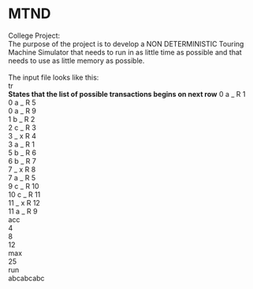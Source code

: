 # MTND
College Project:<br/>
The purpose of the project is to develop a NON DETERMINISTIC Touring Machine Simulator that needs to run in as little time as possible and that needs to use as little memory as possible.<br/>
<br/>
The input file looks like this:<br/>
tr<br/>	<b>States that the list of possible transactions begins on next row</b>
0 a _ R 1<br/>
0 a _ R 5<br/>
0 a _ R 9<br/>
1 b _ R 2<br/>
2 c _ R 3<br/>
3 _ x R 4<br/>
3 a _ R 1<br/>
5 b _ R 6<br/>
6 b _ R 7<br/>
7 _ x R 8<br/>
7 a _ R 5<br/>
9 c _ R 10<br/>
10 c _ R 11<br/>
11 _ x R 12<br/>
11 a _ R 9<br/>
acc<br/>
4<br/>
8<br/>
12<br/>
max<br/>
25<br/>
run<br/>
abcabcabc<br/>
